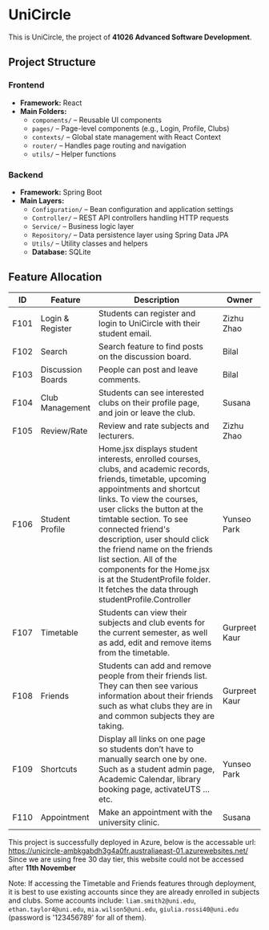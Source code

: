 # UniCircle

This is UniCircle, the project of **41026 Advanced Software Development**.

## Project Structure

### Frontend

- **Framework:** React
- **Main Folders:**
  - `components/` – Reusable UI components
  - `pages/` – Page-level components (e.g., Login, Profile, Clubs)
  - `contexts/` – Global state management with React Context
  - `router/` – Handles page routing and navigation
  - `utils/` – Helper functions

### Backend

- **Framework:** Spring Boot
- **Main Layers:**
  - `Configuration/` – Bean configuration and application settings
  - `Controller/` – REST API controllers handling HTTP requests
  - `Service/` – Business logic layer
  - `Repository/` – Data persistence layer using Spring Data JPA
  - `Utils/` – Utility classes and helpers
  - **Database:** SQLite

## Feature Allocation

| **ID** | **Feature**       | **Description**                                                                                                                                                                                                                                                                                                                                                                                                                                            | **Owner**     |
| ------ | ----------------- | ---------------------------------------------------------------------------------------------------------------------------------------------------------------------------------------------------------------------------------------------------------------------------------------------------------------------------------------------------------------------------------------------------------------------------------------------------------- | ------------- |
| F101   | Login & Register  | Students can register and login to UniCircle with their student email.                                                                                                                                                                                                                                                                                                                                                                                     | Zizhu Zhao    |
| F102   | Search            | Search feature to find posts on the discussion board.                                                                                                                                                                                                                                                                                                                                                                                                      | Bilal         |
| F103   | Discussion Boards | People can post and leave comments.                                                                                                                                                                                                                                                                                                                                                                                                                        | Bilal         |
| F104   | Club Management   | Students can see interested clubs on their profile page, and join or leave the club.                                                                                                                                                                                                                                                                                                                                                                       | Susana        |
| F105   | Review/Rate       | Review and rate subjects and lecturers.                                                                                                                                                                                                                                                                                                                                                                                                                    | Zizhu Zhao    |
| F106   | Student Profile   | Home.jsx displays student interests, enrolled courses, clubs, and academic records, friends, timetable, upcoming appointments and shortcut links. To view the courses, user clicks the button at the timtable section. To see connected friend's description, user should click the friend name on the friends list section. All of the components for the Home.jsx is at the StudentProfile folder. It fetches the data through studentProfile.Controller | Yunseo Park   |
| F107   | Timetable         | Students can view their subjects and club events for the current semester, as well as add, edit and remove items from the timetable.                                                                                                                                                                                                                                                                                                                       | Gurpreet Kaur |
| F108   | Friends           | Students can add and remove people from their friends list. They can then see various information about their friends such as what clubs they are in and common subjects they are taking.                                                                                                                                                                                                                                                                  | Gurpreet Kaur |
| F109   | Shortcuts         | Display all links on one page so students don’t have to manually search one by one. Such as a student admin page, Academic Calendar, library booking page, activateUTS … etc.                                                                                                                                                                                                                                                                              | Yunseo Park   |
| F110   | Appointment       | Make an appointment with the university clinic.                                                                                                                                                                                                                                                                                                                                                                                                            | Susana        |

This project is successfully deployed in Azure, below is the accessable url: https://unicircle-ambkgabdh3g4a0fr.australiaeast-01.azurewebsites.net/
Since we are using free 30 day tier, this website could not be accessed after **11th November**

Note: If accessing the Timetable and Friends features through deployment, it is best to use existing accounts since they are already enrolled in subjects and clubs. Some accounts include: `liam.smith2@uni.edu`, `ethan.taylor4@uni.edu`, `mia.wilson5@uni.edu`, `giulia.rossi40@uni.edu` (password is '123456789' for all of them).
